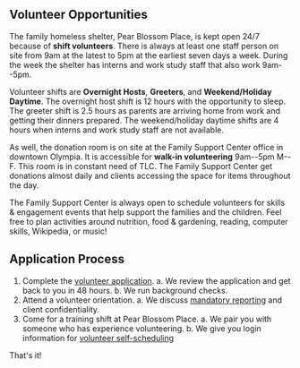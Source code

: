 ## Volunteer Opportunities

The family homeless shelter, Pear Blossom Place, is kept open 24/7 because of **shift volunteers**. There is always at least one staff person on site from 9am at the latest to 5pm at the earliest seven days a week. During the week the shelter has interns and work study staff that also work 9am--5pm.

Volunteer shifts are **Overnight Hosts**, **Greeters**, and **Weekend/Holiday Daytime**. The overnight host shift is 12 hours with the opportunity to sleep. The greeter shift is 2.5 hours as parents are arriving home from work and getting their dinners prepared. The weekend/holiday daytime shifts are 4 hours when interns and work study staff are not available.

As well, the donation room is on site at the Family Support Center office in downtown Olympia. It is accessible for **walk-in volunteering** 9am--5pm M--F. This room is in constant need of TLC. The Family Support Center get donations almost daily and clients accessing the space for items throughout the day. 

The Family Support Center is always open to schedule volunteers for skills & engagement events that help support the families and the children. Feel free to plan activities around nutrition, food & gardening, reading, computer skills, Wikipedia, or music! 

## Application Process

1. Complete the [volunteer application](https://www.volgistics.com/ex/portal.dll/ap?ap=1953929563).
	a. We review the application and get back to you in 48 hours.
	b. We run background checks.
2. Attend a volunteer orientation.
	a. We discuss [mandatory reporting](https://prezi.com/piml7bn_b0au/mandatory-reporter-presentation/) and client confidentiality.
3. Come for a training shift at Pear Blossom Place.
	a. We pair you with someone who has experience volunteering.
	b. We give you login information for [volunteer self-scheduling](https://www.volgistics.com/ex/portal.dll/?from=189830)

That's it!

